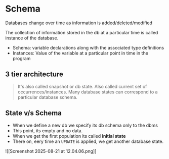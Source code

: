 # Schema

Databases change over time as information is added/deleted/modified

The collection of information stored in the db at a particular time is called instance of the database.

- Schema: variable declarations along with the associated type definitions
- Instances: Value of the variable at a particular point in time in the program

## 3 tier architecture

> It's also called snapshot or db state. Also called current set of occurrences/instances. Many database states can correspond to a particular database schema.

## State v/s Schema

- When we define a new db we specify its db schema only to the dbms
- This point, its empty and no data.
- When we get the first population its called **initial state**
- There on, eery time an `UPDATE` is applied, we get another database state.

![[Screenshot 2025-08-21 at 12.04.06.png]]
